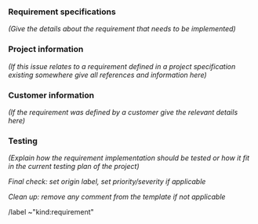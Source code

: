 ### Requirement specifications

*(Give the details about the requirement that needs to be implemented)*

### Project information

*(If this issue relates to a requirement defined in a project specification existing somewhere give all references and information here)*

### Customer information

*(If the requirement was defined by a customer give the relevant details here)*

### Testing

*(Explain how the requirement implementation should be tested or how it fit in the current testing plan of the project)*

*Final check: set origin label, set priority/severity if applicable*

*Clean up: remove any comment from the template if not applicable*

/label ~"kind:requirement"
